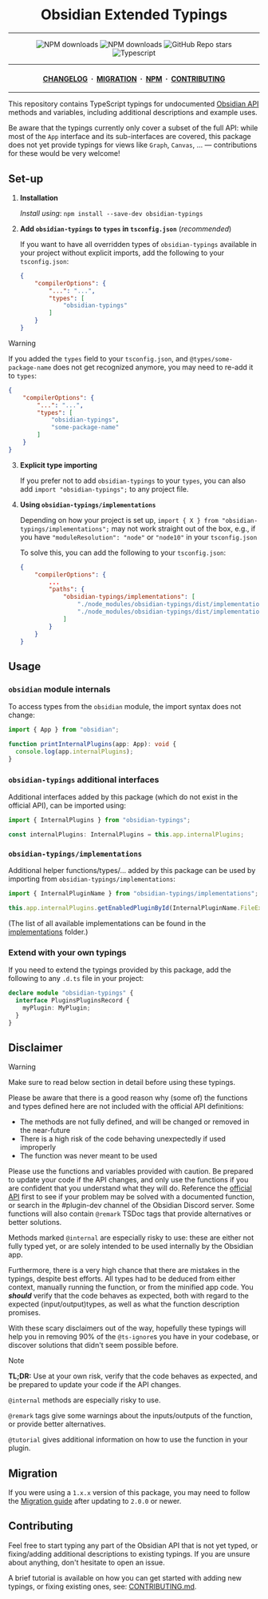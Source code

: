 <center>

# Obsidian Extended Typings

</center>

---

<div align="center">
    <a href="https://www.npmjs.com/package/obsidian-typings" style="text-decoration: none">
        <img alt="NPM downloads" src="https://img.shields.io/npm/v/obsidian-typings?color=red&label=Version%3A&logo=npm&logoColor=white&labelColor=red">
    </a>
    <a href="https://www.npmjs.com/package/obsidian-typings" style="text-decoration: none">
        <img alt="NPM downloads" src="https://img.shields.io/npm/dw/obsidian-typings?style=flat&label=Downloads">
    </a>
    <a href="https://github.com/Fevol/obsidian-typings/stargazers" style="text-decoration: none">
        <img alt="GitHub Repo stars" src="https://img.shields.io/github/stars/fevol/obsidian-typings?color=yellow&label=Stargazers%3A&logo=OpenTelemetry&logoColor=yellow">
    </a><br>
    <a href="https://www.typescriptlang.org/" style="text-decoration: none">
        <img alt="Typescript" src="https://img.shields.io/badge/-Typescript-3178C6?logo=Typescript&logoColor=white&style=flat&">
    </a>
</div>

---

<div align="center">
<h4>
 <a href="https://github.com/Fevol/obsidian-typings/blob/main/CHANGELOG.md">CHANGELOG</a>
 <span>&nbsp;·&nbsp;</span>
 <a href="https://github.com/Fevol/obsidian-typings/blob/main/MIGRATION.md">MIGRATION</a>
 <span>&nbsp;·&nbsp;</span>
 <a href="https://www.npmjs.com/package/obsidian-typings">NPM</a>
 <span>&nbsp;·&nbsp;</span>
 <a href="https://github.com/Fevol/obsidian-typings/blob/main/CONTRIBUTING.md">CONTRIBUTING</a>

</h4>
</div>

---

This repository contains TypeScript typings for undocumented [Obsidian API](https://github.com/obsidianmd/obsidian-api/blob/master/obsidian.d.ts) methods and variables, including additional descriptions and example uses.

Be aware that the typings currently only cover a subset of the full API: while most of the `App` interface and its sub-interfaces are covered, this package does not yet provide typings for views like `Graph`, `Canvas`, ... — contributions for these would be very welcome!

## Set-up
1. **Installation**

   _Install using_: `npm install --save-dev obsidian-typings`


2. **Add `obsidian-typings` to `types` in `tsconfig.json`** (_recommended_) <span id="add-types-setting-to-tsconfig-json"></span>

    If you want to have all overridden types of `obsidian-typings` available in your project without explicit imports, add the following to your `tsconfig.json`:

    ```json
    {
        "compilerOptions": {
            "...": "...",
            "types": [
                "obsidian-typings"
            ]
        }
    }
    ```

> [!WARNING]
>
> If you added the `types` field to your `tsconfig.json`, and `@types/some-package-name` does not get recognized anymore, you may need to re-add it to `types`:
> ```json
> {
>     "compilerOptions": {
>         "...": "...",
>         "types": [
>             "obsidian-typings",
>             "some-package-name"
>         ]
>     }
> }

3. **Explicit type importing**

   If you prefer not to add `obsidian-typings` to your `types`, you can also add `import "obsidian-typings";` to any project file.



4. **Using `obsidian-typings/implementations`** <span id="using-obsidian-typings-implementations"></span>

    Depending on how your project is set up, `import { X } from "obsidian-typings/implementations";` may not work straight out of the box, e.g., if you have `"moduleResolution": "node"` or `"node10"` in your `tsconfig.json`

    To solve this, you can add the following to your `tsconfig.json`:

    ```json
    {
        "compilerOptions": {
            ...
            "paths": {
                "obsidian-typings/implementations": [
                    "./node_modules/obsidian-typings/dist/implementations.d.ts",
                    "./node_modules/obsidian-typings/dist/implementations.cjs"
                ]
            }
        }
    }
    ```

## Usage

### `obsidian` module internals

To access types from the `obsidian` module, the import syntax does not change:

```ts
import { App } from "obsidian";

function printInternalPlugins(app: App): void {
  console.log(app.internalPlugins);
}
```

### `obsidian-typings` additional interfaces

Additional interfaces added by this package (which do not exist in the official API), can be imported using:

```ts
import { InternalPlugins } from "obsidian-typings";

const internalPlugins: InternalPlugins = this.app.internalPlugins;
```

### `obsidian-typings/implementations`

Additional helper functions/types/... added by this package can be used by importing from `obsidian-typings/implementations`:

```ts
import { InternalPluginName } from "obsidian-typings/implementations";

this.app.internalPlugins.getEnabledPluginById(InternalPluginName.FileExplorer);
```

(The list of all available implementations can be found in the [implementations](https://github.com/Fevol/obsidian-typings/tree/main/src/implementations) folder.)

### Extend with your own typings

If you need to extend the typings provided by this package, add the following to any `.d.ts` file in your project:

```ts
declare module "obsidian-typings" {
  interface PluginsPluginsRecord {
    myPlugin: MyPlugin;
  }
}
```

## Disclaimer

> [!WARNING]
>
> Make sure to read below section in detail before using these typings.

Please be aware that there is a good reason why (some of) the functions and types defined here are not included with the official API definitions:

-   The methods are not fully defined, and will be changed or removed in the near-future
-   There is a high risk of the code behaving unexpectedly if used improperly
-   The function was never meant to be used

Please use the functions and variables provided with caution. Be prepared to update your code if the API changes, and only use the functions if you are confident that you understand what they will do. Reference the [official API](https://github.com/obsidianmd/obsidian-api/blob/master/obsidian.d.ts) first to see if your problem may be solved with a documented function, or search in the #plugin-dev channel of the Obsidian Discord server. Some functions will also contain `@remark` TSDoc tags that provide alternatives or better solutions.

Methods marked `@internal` are especially risky to use: these are either not fully typed yet, or are solely intended to be used internally by the Obsidian app.

Furthermore, there is a very high chance that there are mistakes in the typings, despite best efforts. All types had to be deduced from either context, manually running the function, or from the minified app code. You _**should**_ verify that the code behaves as expected, both with regard to the expected (input/output)types, as well as what the function description promises.

With these scary disclaimers out of the way, hopefully these typings will help you in removing 90% of the `@ts-ignore`s you have in your codebase, or discover solutions that didn't seem possible before.

> [!NOTE]
>
> **TL;DR:** Use at your own risk, verify that the code behaves as expected, and be prepared to update your code if the API changes.
>
> `@internal` methods are especially risky to use.
>
> `@remark` tags give some warnings about the inputs/outputs of the function, or provide better alternatives.
>
> `@tutorial` gives additional information on how to use the function in your plugin.


## Migration

If you were using a `1.x.x` version of this package, you may need to follow the [Migration guide](MIGRATION.md) after updating to `2.0.0` or newer.


## Contributing

Feel free to start typing any part of the Obsidian API that is not yet typed, or fixing/adding additional descriptions to existing typings. If you are unsure about anything, don't hesitate to open an issue.

A brief tutorial is available on how you can get started with adding new typings, or fixing existing ones, see: [CONTRIBUTING.md](CONTRIBUTING.md).
